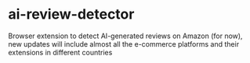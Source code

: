 # ai-review-detector
Browser extension to detect AI-generated reviews on Amazon (for now), new updates will include almost all the e-commerce platforms and their extensions in different countries
